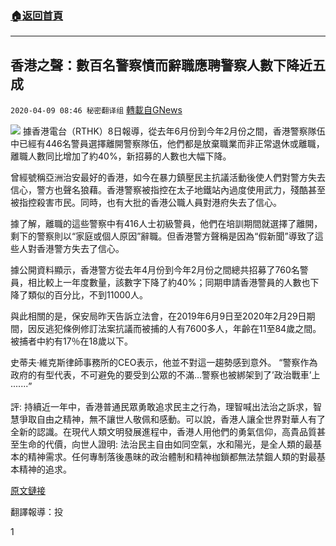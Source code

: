 ###  [:house:返回首頁](https://github.com/ourhimalayas/txt)
---

## 香港之聲：數百名警察憤而辭職應聘警察人數下降近五成
`2020-04-09 08:46 秘密翻译组` [轉載自GNews](https://gnews.org/zh-hant/167181/)

![](https://s3.amazonaws.com/gnews-media-offload/wp-content/uploads/2020/04/09084459/Picture-1-118.png)
據香港電台（RTHK）8日報導，從去年6月份到今年2月份之間，香港警察隊伍中已經有446名警員選擇離開警察隊伍，他們都是放棄職業而非正常退休或離職，離職人數同比增加了約40%，新招募的人數也大幅下降。

曾經號稱亞洲治安最好的香港，如今在暴力鎮壓民主抗議活動後使人們對警方失去信心，警方也聲名狼藉。香港警察被指控在太子地鐵站內過度使用武力，殘酷甚至被指控殺害市民。同時，也有大批的香港公職人員對港府失去了信心。

據了解，離職的這些警察中有416人士初級警員，他們在培訓期間就選擇了離開，剩下的警察則以“家庭或個人原因”辭職。但香港警方聲稱是因為“假新聞”導致了這些人對香港警方失去了信心。

據公開資料顯示，香港警方從去年4月份到今年2月份之間總共招募了760名警員，相比較上一年度數量，該數字下降了約40%；同期申請香港警員的人數也下降了類似的百分比，不到11000人。

與此相關的是，保安局昨天告訴立法會，在2019年6月9日至2020年2月29日期間，因反逃犯條例修訂法案抗議而被捕的人有7600多人，年齡在11至84歲之間。被捕者中約有17％在18歲以下。

史蒂夫·維克斯律師事務所的CEO表示，他並不對這一趨勢感到意外。 “警察作為政府的有型代表，不可避免的要受到公眾的不滿…警察也被綁架到了’政治戰車’上·······”

評: 持續近一年中，香港普通民眾勇敢追求民主之行為，理智喊出法治之訴求，智慧爭取自由之精神，無不讓世人敬佩和感動。可以說，香港人讓全世界對華人有了全新的認識。在現代人類文明發展進程中，香港人用他們的勇氣信仰，高貴品質甚至生命的代價，向世人證明: 法治民主自由如同空氣，水和陽光，是全人類的最基本的精神需求。任何專制落後愚昧的政治體制和精神枷鎖都無法禁錮人類的對最基本精神的追求。

[原文鏈接](https://news.rthk.hk/rthk/en/component/k2/1519527-20200408.htm)

翻譯報導：投

1
